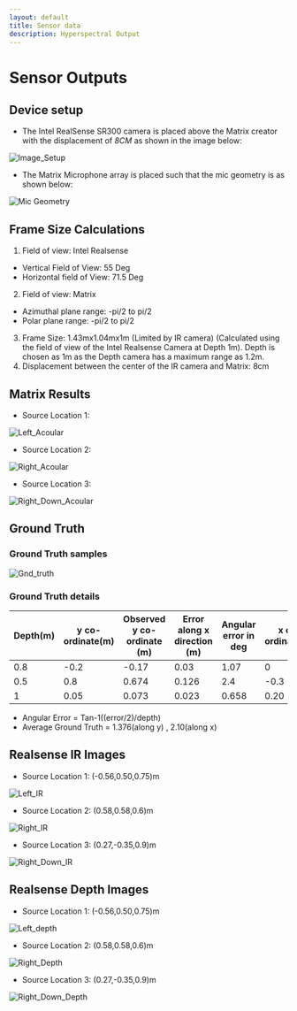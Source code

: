 ```yaml
---
layout: default
title: Sensor data
description: Hyperspectral Output
---
```


# Sensor Outputs

## Device setup

   * The Intel RealSense SR300 camera is placed above the Matrix creator with the displacement of *8CM* as shown in the image below:

   ![Image_Setup](/Sound_Localisation/image_setup.jpg)

   * The Matrix Microphone array is placed such that the mic geometry is as shown below:

   ![Mic Geometry](/Sound_Localisation/Mic.png)

## Frame Size Calculations

1. Field of view: Intel Realsense
  * Vertical Field of View: 55 Deg
  * Horizontal field of View: 71.5 Deg
2. Field of view: Matrix
  * Azimuthal plane range: -pi/2 to pi/2
  * Polar plane range: -pi/2 to pi/2
3. Frame Size: 1.43mx1.04mx1m (Limited by IR camera) (Calculated using the field of view of the Intel Realsense Camera at Depth 1m). Depth is chosen as 1m as the Depth camera has a maximum range as 1.2m.
4. Displacement between the center of the IR camera and Matrix: 8cm

## Matrix Results

  * Source Location 1:

  ![Left_Acoular](/Sound_Localisation/Left_Acoular.png)

  * Source Location 2:

  ![Right_Acoular](/Sound_Localisation/Right_Acoular.png)

  * Source Location 3:

  ![Right_Down_Acoular](/Sound_Localisation/Right_Down_Acoular.png)

## Ground Truth
### Ground Truth samples
![Gnd_truth](Gnd_truth.png)

### Ground Truth details

|Depth(m)| y co-ordinate(m)|Observed y co-ordinate (m)| Error along x direction (m)|Angular error in deg| x co-ordinate(m)| Observed x co-ordinate(m)| Error along y direction(m)| Angular error in deg|
|--------|----------------|-------------------------|--------------------------|-------------------|--------------------|-------------------------|---------------------------|--------------------|
|0.8|-0.2|-0.17|0.03|1.07|0|0.037|0.037|1.32|
|0.5|0.8|0.674|0.126|2.4|-0.3|-0.1238|0.1762|3.361|
|1|0.05|0.073|0.023|0.658|0.20|0.257|0.057|1.63|

* Angular Error = Tan-1((error/2)/depth)
* Average Ground Truth = 1.376(along y) , 2.10(along x)


## Realsense IR Images

  * Source Location 1: (-0.56,0.50,0.75)m

  ![Left_IR](/RealSenseImages/ir_left.png)

  * Source Location 2: (0.58,0.58,0.6)m

  ![Right_IR](/RealSenseImages/ir_right.png)

  * Source Location 3: (0.27,-0.35,0.9)m

  ![Right_Down_IR](/RealSenseImages/ir_right_down.png)

## Realsense Depth Images

  * Source Location 1: (-0.56,0.50,0.75)m

  ![Left_depth](/RealSenseImages/d_left.png)

  * Source Location 2: (0.58,0.58,0.6)m

  ![Right_Depth](/RealSenseImages/d_right.png)

  * Source Location 3: (0.27,-0.35,0.9)m

  ![Right_Down_Depth](/RealSenseImages/d_right_down.png)
